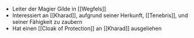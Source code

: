 + Leiter der Magier Gilde in [[Wegfels]]
+ Interessiert an [[Kharad]], aufgrund seiner Herkunft, [[Tenebris]], und seiner Fähigkeit zu zaubern
+ Hat einen [[Cloak of Protection]] an [[Kharad]] ausgeliehen



